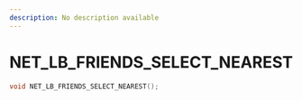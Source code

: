 ```yaml
---
description: No description available 
---
```


# NET_LB_FRIENDS_SELECT_NEAREST

```cpp
void NET_LB_FRIENDS_SELECT_NEAREST();
```